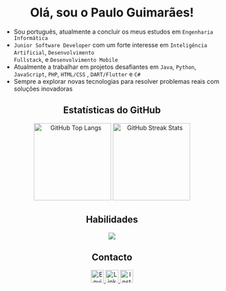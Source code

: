 <h1 align="center">
   Olá, sou o Paulo Guimarães!
</h1>

- Sou português, atualmente a concluir os meus estudos em <code>Engenharia Informática</code>
- <code>Junior Software Developer</code> com um forte interesse em <code>Inteligência Artificial</code>, <code>Desenvolvimento Fullstack</code>, e <code>Desenvolvimento Mobile</code>
- Atualmente a trabalhar em projetos desafiantes em <code>Java</code>, <code>Python</code>, <code>JavaScript</code>, <code>PHP</code>, <code>HTML/CSS</code> , <code>DART/Flutter</code> e <code>C#</code>
- Sempre a explorar novas tecnologias para resolver problemas reais com soluções inovadoras

<h2 align="center"> 
   Estatísticas do GitHub
</h2>

<div align="center">
   <img height="180em" src="https://github-readme-stats.vercel.app/api/top-langs?username=Pelinho03&layout=compact&langs_count=8&theme=dracula" alt="GitHub Top Langs" /> 
   <img height="180em" src="https://github-readme-stats.vercel.app/api?username=Pelinho03&layout=default&rank_icon=github&langs_count=8&theme=dracula" alt="GitHub Streak Stats"/> 
</div>

<h2 align="center"> 
   Habilidades
</h2>

<p align="center">
   <a href="https://skillicons.dev">
      <img src="https://skillicons.dev/icons?i=java,python,javascript,html,css,php,dart,flutter,nodejs,mysql,git,github,vscode,pycharm" />
   </a>
</p>

<h2 align="center"> 
   Contacto
</h2>

<p align="center">
   <a href="mailto:pauloguimaraes8.1@outlook.pt">
      <img src="https://img.shields.io/badge/Outlook-282A36?logo=Mail.Ru" height="30" alt="Enviar Email" />
   </a>
   <a href="https://www.linkedin.com/in/pauloguimaraes0312" target="_blank">
      <img src="https://img.shields.io/badge/linkedin-282A36?logo=linkedIn" height="30" alt="LinkedIn" />
   </a>
   <a href="https://www.instagram.com/_paulinho_3" target="_blank">
      <img src="https://img.shields.io/badge/instagram-282A36?logo=instagram" height="30" alt="Instagram" />
   </a>
</p>
